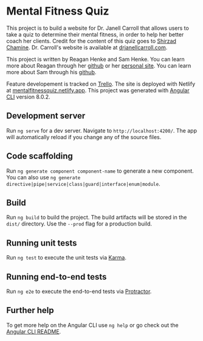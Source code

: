 # Mental Fitness Quiz

This project is to build a website for Dr. Janell Carroll that allows users to take a quiz to determine their mental fitness, in order to help her better coach her clients. Credit for the content of this quiz goes to [Shirzad Chamine](https://www.positiveintelligence.com/about/). Dr. Carroll's website is available at [drjanellcarroll.com](drjanellcarroll.com).

This project is written by Reagan Henke and Sam Henke. You can learn more about Reagan through her [github](https://github.com/reaganhenke) or her [personal site](reaganhenke.com). You can learn more about Sam through his [github](https://github.com/Sammy66).

Feature developement is tracked on [Trello](https://trello.com/b/C87cMYPv/mentalfitnessquizsite). The site is deployed with Netlify at [mentalfitnessquiz.netlify.app](https://mentalfitnessquiz.netlify.app/). This project was generated with [Angular CLI](https://github.com/angular/angular-cli) version 8.0.2.

## Development server

Run `ng serve` for a dev server. Navigate to `http://localhost:4200/`. The app will automatically reload if you change any of the source files.

## Code scaffolding

Run `ng generate component component-name` to generate a new component. You can also use `ng generate directive|pipe|service|class|guard|interface|enum|module`.

## Build

Run `ng build` to build the project. The build artifacts will be stored in the `dist/` directory. Use the `--prod` flag for a production build.

## Running unit tests

Run `ng test` to execute the unit tests via [Karma](https://karma-runner.github.io).

## Running end-to-end tests

Run `ng e2e` to execute the end-to-end tests via [Protractor](http://www.protractortest.org/).

## Further help

To get more help on the Angular CLI use `ng help` or go check out the [Angular CLI README](https://github.com/angular/angular-cli/blob/master/README.md).
